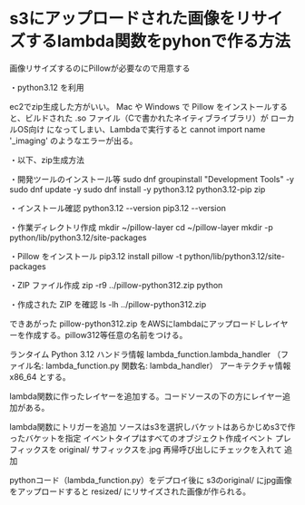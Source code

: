 # s3にアップロードされた画像をリサイズするlambda関数をpyhonで作る方法

画像リサイズするのにPillowが必要なので用意する

・python3.12 を利用

ec2でzip生成した方がいい。
Mac や Windows で Pillow をインストールすると、ビルドされた .so ファイル（Cで書かれたネイティブライブラリ）が ローカルOS向け になってしまい、Lambdaで実行すると
cannot import name '_imaging' のようなエラーが出る。

・以下、zip生成方法

・開発ツールのインストール等
sudo dnf groupinstall "Development Tools" -y
sudo dnf update -y
sudo dnf install -y python3.12 python3.12-pip zip

・インストール確認
python3.12 --version
pip3.12 --version

・作業ディレクトリ作成
mkdir ~/pillow-layer
cd ~/pillow-layer
mkdir -p python/lib/python3.12/site-packages

・Pillow をインストール
pip3.12 install pillow -t python/lib/python3.12/site-packages

・ZIP ファイル作成
zip -r9 ../pillow-python312.zip python

・作成された ZIP を確認
ls -lh ../pillow-python312.zip

できあがった pillow-python312.zip をAWSにlambdaにアップロードしレイヤーを作成する。pillow312等任意の名前をつける。


ランタイム
    Python 3.12
ハンドラ情報
    lambda_function.lambda_handler （ファイル名: lambda_function.py 関数名: lambda_handler）
アーキテクチャ情報
    x86_64
とする。


lambda関数に作ったレイヤーを追加する。コードソースの下の方にレイヤー追加がある。


lambda関数にトリガーを追加
ソースはs3を選択しバケットはあらかじめs3で作ったバケットを指定
イベントタイプはすべてのオブジェクト作成イベント
プレフィックスを original/
サフィックスを.jpg
再帰呼び出しにチェックを入れて
追加

pythonコード（lambda_function.py）をデプロイ後に
s3のoriginal/ にjpg画像をアップロードすると
resized/ にリサイズされた画像が作られる。
